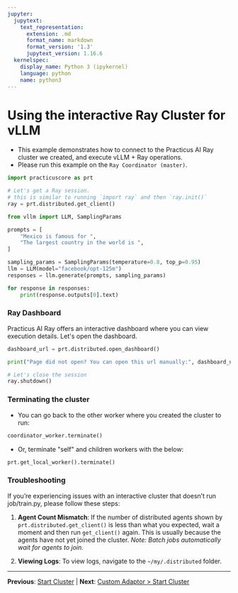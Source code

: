 ```yaml
---
jupyter:
  jupytext:
    text_representation:
      extension: .md
      format_name: markdown
      format_version: '1.3'
      jupytext_version: 1.16.6
  kernelspec:
    display_name: Python 3 (ipykernel)
    language: python
    name: python3
---
```


# Using the interactive Ray Cluster for vLLM

- This example demonstrates how to connect to the Practicus AI Ray cluster we created, and execute vLLM + Ray operations.
- Please run this example on the `Ray Coordinator (master)`.

```python
import practicuscore as prt

# Let's get a Ray session.
# this is similar to running `import ray` and then `ray.init()`
ray = prt.distributed.get_client()
```

```python
from vllm import LLM, SamplingParams

prompts = [
    "Mexico is famous for ",
    "The largest country in the world is ",
]

sampling_params = SamplingParams(temperature=0.8, top_p=0.95)
llm = LLM(model="facebook/opt-125m")
responses = llm.generate(prompts, sampling_params)

for response in responses:
    print(response.outputs[0].text)
```

### Ray Dashboard

Practicus AI Ray offers an interactive dashboard where you can view execution details. Let's open the dashboard.

```python
dashboard_url = prt.distributed.open_dashboard()

print("Page did not open? You can open this url manually:", dashboard_url)
```

```python
# Let's close the session
ray.shutdown()
```

<!-- #region -->
### Terminating the cluster

- You can go back to the other worker where you created the cluster to run:

```python
coordinator_worker.terminate()
```
- Or, terminate "self" and children workers with the below:

```python
prt.get_local_worker().terminate()
```

### Troubleshooting

If you’re experiencing issues with an interactive cluster that doesn’t run job/train.py, please follow these steps:

1. **Agent Count Mismatch**:
   If the number of distributed agents shown by `prt.distributed.get_client()` is less than what you expected, wait a moment and then run `get_client()` again. This is usually because the agents have not yet joined the cluster.
   *Note: Batch jobs automatically wait for agents to join.*

2. **Viewing Logs**:
   To view logs, navigate to the `~/my/.distributed` folder.
<!-- #endregion -->


---

**Previous**: [Start Cluster](start-cluster.md) | **Next**: [Custom Adaptor > Start Cluster](../../custom-adaptor/start-cluster.md)
